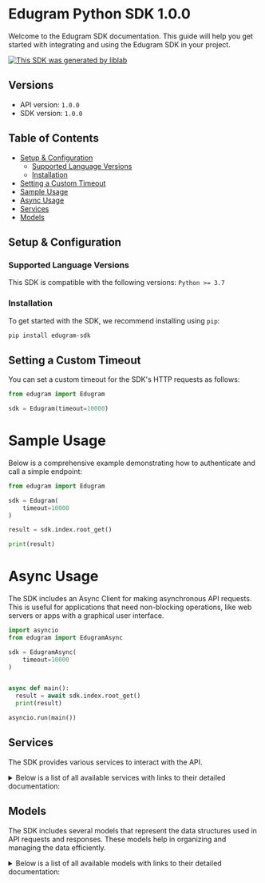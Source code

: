 # Edugram Python SDK 1.0.0

Welcome to the Edugram SDK documentation. This guide will help you get started with integrating and using the Edugram SDK in your project.

[![This SDK was generated by liblab](https://public-liblab-readme-assets.s3.us-east-1.amazonaws.com/built-by-liblab-icon.svg)](https://liblab.com/?utm_source=readme)

## Versions

- API version: `1.0.0`
- SDK version: `1.0.0`

## Table of Contents

- [Setup & Configuration](#setup--configuration)
  - [Supported Language Versions](#supported-language-versions)
  - [Installation](#installation)
- [Setting a Custom Timeout](#setting-a-custom-timeout)
- [Sample Usage](#sample-usage)
- [Async Usage](#async-usage)
- [Services](#services)
- [Models](#models)

## Setup & Configuration

### Supported Language Versions

This SDK is compatible with the following versions: `Python >= 3.7`

### Installation

To get started with the SDK, we recommend installing using `pip`:

```bash
pip install edugram-sdk
```

## Setting a Custom Timeout

You can set a custom timeout for the SDK's HTTP requests as follows:

```py
from edugram import Edugram

sdk = Edugram(timeout=10000)
```

# Sample Usage

Below is a comprehensive example demonstrating how to authenticate and call a simple endpoint:

```py
from edugram import Edugram

sdk = Edugram(
    timeout=10000
)

result = sdk.index.root_get()

print(result)

```

# Async Usage

The SDK includes an Async Client for making asynchronous API requests. This is useful for applications that need non-blocking operations, like web servers or apps with a graphical user interface.

```py
import asyncio
from edugram import EdugramAsync

sdk = EdugramAsync(
    timeout=10000
)


async def main():
  result = await sdk.index.root_get()
  print(result)

asyncio.run(main())
```

## Services

The SDK provides various services to interact with the API.

<details> 
<summary>Below is a list of all available services with links to their detailed documentation:</summary>

| Name                                                               |
| :----------------------------------------------------------------- |
| [IndexService](documentation/services/IndexService.md)             |
| [SentryDebugService](documentation/services/SentryDebugService.md) |
| [StudentService](documentation/services/StudentService.md)         |
| [CoursesService](documentation/services/CoursesService.md)         |
| [TeacherService](documentation/services/TeacherService.md)         |
| [AssignmentsService](documentation/services/AssignmentsService.md) |
| [LessonsService](documentation/services/LessonsService.md)         |
| [AuthService](documentation/services/AuthService.md)               |

</details>

## Models

The SDK includes several models that represent the data structures used in API requests and responses. These models help in organizing and managing the data efficiently.

<details> 
<summary>Below is a list of all available models with links to their detailed documentation:</summary>

| Name                                                                                       | Description             |
| :----------------------------------------------------------------------------------------- | :---------------------- |
| [Student](documentation/models/Student.md)                                                 |                         |
| [StudentShortSchemaOut](documentation/models/StudentShortSchemaOut.md)                     |                         |
| [StudentCoursesList](documentation/models/StudentCoursesList.md)                           |                         |
| [StudentAssignmentSchemaOutList](documentation/models/StudentAssignmentSchemaOutList.md)   |                         |
| [StudentAssignmentShortSchemaOut](documentation/models/StudentAssignmentShortSchemaOut.md) |                         |
| [StudentLessonSchemaOut](documentation/models/StudentLessonSchemaOut.md)                   |                         |
| [StudentWeekdayLessonsSchemaOut](documentation/models/StudentWeekdayLessonsSchemaOut.md)   |                         |
| [Order](documentation/models/Order.md)                                                     | Sort order: asc or desc |
| [Status](documentation/models/Status.md)                                                   |                         |
| [Course](documentation/models/Course.md)                                                   |                         |
| [StudentDataOUt](documentation/models/StudentDataOUt.md)                                   |                         |
| [AssignmentDataOUt](documentation/models/AssignmentDataOUt.md)                             |                         |
| [Teacher](documentation/models/Teacher.md)                                                 |                         |
| [CoursesSchemaOut](documentation/models/CoursesSchemaOut.md)                               |                         |
| [AssignmentSchemaOut](documentation/models/AssignmentSchemaOut.md)                         |                         |
| [Assignment](documentation/models/Assignment.md)                                           |                         |
| [Lesson](documentation/models/Lesson.md)                                                   |                         |
| [ShortCourseDataOut](documentation/models/ShortCourseDataOut.md)                           |                         |
| [StudentAssignmentSchemaOut](documentation/models/StudentAssignmentSchemaOut.md)           |                         |
| [StudentLessonsShortSchemaOut](documentation/models/StudentLessonsShortSchemaOut.md)       |                         |

</details>

<!-- This file was generated by liblab | https://liblab.com/ -->
